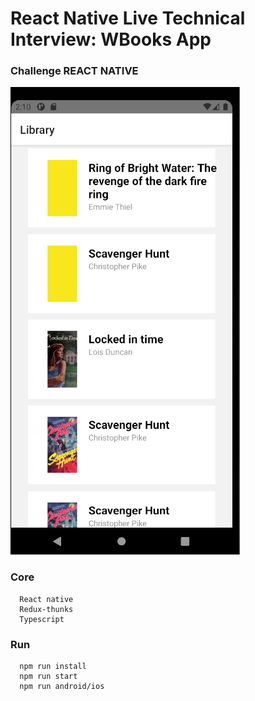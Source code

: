 # React Native Live Technical Interview: WBooks App

### Challenge REACT NATIVE

![Screenshot](https://github.com/nicolasgonzalezgonzanlez/RN-CHALLENGE/blob/master/Screenshot.png?raw=true)

### Core

```
  React native
  Redux-thunks
  Typescript
```

### Run

```
  npm run install
  npm run start
  npm run android/ios
```
